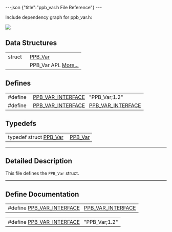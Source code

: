 ---json {"title":"ppb\_var.h File Reference"} ---

Include dependency graph for ppb\_var.h:

![](/docs/native-client/pepper_beta/c/ppb__var_8h__incl.png)

Data Structures
---------------

<table><tbody><tr class="odd"><td style="text-align: right;">struct  </td><td><a href="/docs/native-client/pepper_beta/c/struct_p_p_b___var__1__2/" class="el">PPB_Var</a></td></tr><tr class="even"><td style="text-align: right;"> </td><td>PPB_Var API. <a href="/docs/native-client/pepper_beta/c/struct_p_p_b___var__1__2#details">More...</a><br />
</td></tr></tbody></table>

Defines
-------

<table><tbody><tr class="odd"><td style="text-align: right;">#define </td><td><a href="/docs/native-client/pepper_beta/c/ppb__var_8h#aa29bf4400324815450e366663ea1c3a0" class="el">PPB_VAR_INTERFACE</a>   "PPB_Var;1.2"</td></tr><tr class="even"><td style="text-align: right;">#define </td><td><a href="/docs/native-client/pepper_beta/c/ppb__var_8h#a0d345a2704bcdbc588c4227b46747041" class="el">PPB_VAR_INTERFACE</a>   <a href="/docs/native-client/pepper_beta/c/ppb__var_8h#aa29bf4400324815450e366663ea1c3a0" class="el">PPB_VAR_INTERFACE</a></td></tr></tbody></table>

Typedefs
--------

<table><tbody><tr class="odd"><td style="text-align: right;">typedef struct <a href="/docs/native-client/pepper_beta/c/struct_p_p_b___var__1__2/" class="el">PPB_Var</a> </td><td><a href="/docs/native-client/pepper_beta/c/group___interfaces#ga1c3a6780ef84f66ac77dc1af656a8c40" class="el">PPB_Var</a></td></tr></tbody></table>

------------------------------------------------------------------------

<span id="details" class="anchor" style="margin: 0;"></span>

Detailed Description
--------------------

This file defines the `PPB_Var` struct.

------------------------------------------------------------------------

Define Documentation
--------------------

<span id="a0d345a2704bcdbc588c4227b46747041" class="anchor" style="margin: 0;"></span>

<table><tbody><tr class="odd"><td>#define <a href="/docs/native-client/pepper_beta/c/ppb__var_8h#a0d345a2704bcdbc588c4227b46747041" class="el">PPB_VAR_INTERFACE</a>   <a href="/docs/native-client/pepper_beta/c/ppb__var_8h#aa29bf4400324815450e366663ea1c3a0" class="el">PPB_VAR_INTERFACE</a></td></tr></tbody></table>

<span id="aa29bf4400324815450e366663ea1c3a0" class="anchor" style="margin: 0;"></span>

<table><tbody><tr class="odd"><td>#define <a href="/docs/native-client/pepper_beta/c/ppb__var_8h#aa29bf4400324815450e366663ea1c3a0" class="el">PPB_VAR_INTERFACE</a>   "PPB_Var;1.2"</td></tr></tbody></table>
